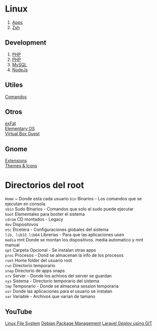 # Linux

1. [Apps](./apps.md)
2. [Zsh](./zsh.md)

## Development
1. [PHP](./git.md)
1. [PHP](./php.md)
2. [MySQL](./mysql.md)
3. [NodeJs](./nodejs.md)

## Utiles
[Comandos](./comandos.md)

## Otros
[exFat](./exfat.md)  
[Elementary OS](./elementary_os.md)  
[Virtual Box Guest](./virtual_box.md)  

## Gnome
[Extensions](./gnome_extensions.md)  
[Themes & Icons](./themes_icons.md)  


# Directorios del root
`Home` ~ Donde esta cada usuario
`bin` Binarios - Los comandos que se ejecutan en consola.  
`sbin` Sudo Binarios - Comandos que solo el sudo puede ejecutar  
`boot` Elementales para booter el sistema  
`cdrom` CD montados - Legacy  
`dev` Dispositovos  
`etc` Etcetera - Configuraciones globales del sistema  
`lib, lib32 lib64` Librerias - Para que las aplicaciones usen  
`media` mnt Donde se montan los dispositivos. media automatico y mnt manual  
`opt` Carpeta Opcional - Se instalan otras apps  
`proc` Procesos - Dond se almacenan la info de los procesos  
`root` Home folder del usuario root  
`run` Directorio temporario  
`snap` Directorio de apps snaps  
`srv` Server - Donde los achivos del server se guardan  
`sys` Sistema - Directorio temporario del sistema  
`tmp` Temporario - Donde se almacena session temporaria  
`usr` Donde las aplicaciones para el usuario se instalan  
`var` Variable - Archivos que varian de tamano  

## YouTube
[Linux File System](https://www.youtube.com/watch?v=HIXzJ3Rz9po)
[Debian Package Management](https://www.youtube.com/watch?v=HC0J6JRx90o)
[Laravel Geploy using GIT](https://www.youtube.com/watch?v=jbnm6fKvz8o)
